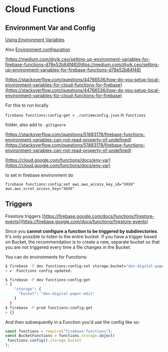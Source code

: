 # Cloud Functions

## Environment Var and Config

[Using Environment Variables](https://cloud.google.com/functions/docs/env-var)

Also [Environment configuration](https://firebase.google.com/docs/functions/config-env)

[https://medium.com/@vik.ceo/setting-up-environment-variables-for-firebase-functions-d78e52b84f48](https://medium.com/@vik.ceo/setting-up-environment-variables-for-firebase-functions-d78e52b84f48)  
  
[https://stackoverflow.com/questions/44766536/how-do-you-setup-local-environment-variables-for-cloud-functions-for-firebase](https://stackoverflow.com/questions/44766536/how-do-you-setup-local-environment-variables-for-cloud-functions-for-firebase)

For this to run locally   
  
`firebase functions:config:get > .runtimeconfig.json` in `functions`   
  
folder, also add to `.gitignore`   
  
[https://stackoverflow.com/questions/51883178/firebase-functions-environment-variables-can-not-read-property-of-undefined](https://stackoverflow.com/questions/51883178/firebase-functions-environment-variables-can-not-read-property-of-undefined)   
  
[https://cloud.google.com/functions/docs/env-var](https://cloud.google.com/functions/docs/env-var)   
  
 to set in firebase environment do 

`firebase functions:config:set aws.aws_access_key_id="XXXX" aws.aws_scret_access_key="XXXX"`

## Triggers

Firestore triggers [https://firebase.google.com/docs/functions/firestore-events](https://firebase.google.com/docs/functions/firestore-events)

Since you **cannot configure a function to be triggered by subdirectories**. It's only possible to listen to the entire bucket. If you have a trigger based on Bucket, the recommendation is to create a new, separate bucket so that you are not triggered every time a file changes in the Bucket.

You can do environments for Functions:

```bash
$ firebase -P dev functions:config:set storage.bucket="dev-digital-paper-edit"
> ✔  Functions config updated.

$ firebase -P dev functions:config:get
> {
    "storage": {
      "bucket": "dev-digital-paper-edit"
    }
  }
$ firebase -P prod functions:config:get
> {}
```

And then subsequently in a Function you'd use the config like so:

```javascript
const functions = require("firebase-functions");
const BucketFunctions = functions.storage.object(
 functions.config().storage.bucket
);
```



